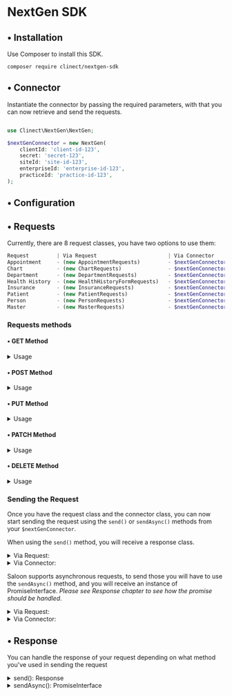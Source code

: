 # NextGen SDK

## • Installation

Use Composer to install this SDK.

```
composer require clinect/nextgen-sdk
```

## • Connector

Instantiate the connector by passing the required parameters, with that you can now retrieve and send the requests.

```php

use Clinect\NextGen\NextGen;

$nextGenConnector = new NextGen(
    clientId: 'client-id-123',
    secret: 'secret-123',
    siteId: 'site-id-123',
    enterpriseId: 'enterprise-id-123',
    practiceId: 'practice-id-123',
);
```
## • Configuration


## • Requests
Currently, there are 8 request classes, you have two options to use them:
```php
Request         | Via Request                       | Via Connector
Appointment     - (new AppointmentRequests)         - $nextGenConnector->appointments()
Chart           - (new ChartRequests)               - $nextGenConnector->charts()
Department      - (new DepartmentRequests)          - $nextGenConnector->departments()
Health History  - (new HealthHistoryFormRequests)   - $nextGenConnector->healthHistoryForms()
Insurance       - (new InsuranceRequests)           - $nextGenConnector->insurances()
Patient         - (new PatientRequests)             - $nextGenConnector->patients()
Person          - (new PersonRequests)              - $nextGenConnector->persons()
Master          - (new MasterRequests)              - $nextGenConnector->master()
```


### Requests methods

#### • GET Method
<details>
  <summary>Usage</summary>
    
In order to use a get request you just have to append ``->get()`` to the request. The id's are all **optional**. If you want to retrieve all of the data; skip the id's, and if you want to retrieve a specific data of the request; pass the id to the request.
```php
// This retrieves all of the persons data. Endpoint:  '/persons/{$personId}
    
// Via Request
    $request = (new PersonRequests)->get();
    // With Id
    $request = (new PersonRequests($personId))->get();
    
// Via Connector
    $request = $nextGenConnector->persons()->get();
    // With Id
    $request = $nextGenConnector->persons($personId)->get();
```

<details>
  <summary>Nested get() requests:</summary>
    
Requests can also be connected dependent on their api endpoints.
 
```php
// Endpoint: '/persons/{$personId}/chart/balances/{$balanceId - this is optional}'
// This request retrieves person's/patient's balances

// Via Request:
$request = (new PersonRequests($personId))->balances($balanceId)->get();

// Via Connector:
$request = $connector->persons($personId)->balances($balanceId)->get();
```
  
 ```php
 
// Endpoint: '/persons/{$personId}/insurances/{insuranceId}/cards/{cardId}/front'
// This request retrieves the front part of the person's insurance card

// Via Request:
$request = (new PersonRequests($personId))
            ->insurances($insuranceId)
            ->cards($cardId)
            ->front()
            ->get();

// Via Connector:
$request = $connector->persons($personId)
            ->insurances($insuranceId)
            ->cards($cardId)
            ->front()
            ->get();
```

You can also check our tests to see more examples, All tests corresponds to a specific api endpoint.

``Via Request: /tests/Feature/Requests/``

``Via Connector: /tests/Feature/Connector/Requests/``
    
</details>
    
<details>
  <summary>All GET Requests</summary>
</details>
    
</details>

#### • POST Method
<details>
  <summary>Usage</summary>
</details>

#### • PUT Method
<details>
  <summary>Usage</summary>
</details>

#### • PATCH Method
<details>
  <summary>Usage</summary>
</details>

#### • DELETE Method
<details>
  <summary>Usage</summary>
</details>

### Sending the Request
Once you have the request class and the connector class, you can now start sending the request using the ``send()`` or ``sendAsync()`` methods from your ``$nextGenConnector``.

When using the ``send()`` method, you will receive a response class.
 
<details>
  <summary>Via Request:</summary>
 
```php
use Clinect\NextGen\NextGen;
use Clinect\NextGen\Requests\PersonRequests;

$request = (new PersonRequests($personId))->get();
$response = $nextGenConnector->send($request);
```

</details>

<details>
  <summary>Via Connector:</summary>
 
```php
use Clinect\NextGen\NextGen;

$request = $nextGenConnector->persons($personId)->get();
$response = $nextGenConnector->send($request);
```

</details>

Saloon supports asynchronous requests, to send those you will have to use the ``sendAsync()`` method, and you will receive an instance of PromiseInterface. _Please see Response chapter to see how the promise should be handled_.

<details>
  <summary>Via Request:</summary>
  
```php
use Clinect\NextGen\NextGen;
use Clinect\NextGen\Requests\PersonRequests;

$request = (new PersonRequests($personId))->get();
$promise = $nextGenConnector->sendAsync($request);
```

</details>

<details>
  <summary>Via Connector:</summary>
  
```php
use Clinect\NextGen\NextGen;

$request = $nextGenConnector->persons($personId)->get();
$promise = $nextGenConnector->sendAsync($request);
```

</details>

## • Response
You can handle the response of your request depending on what method you've used in sending the request

<details>
  <summary>send(): Response</summary>

```php
$response = $nextGenConnector->send($request);

$body = $response->body();
$decodedBody = $response->json();
```

</details>

<details>
  <summary>sendAsync(): PromiseInterface</summary>

```php
$promise = $nextGenConnector->sendAsync($request);
$promise
    ->then(function (Response $response) {
        // Handle successful response
    })
    ->otherwise(function (Exception $exception) {
        // Handle failed request
    });
```

</details>
